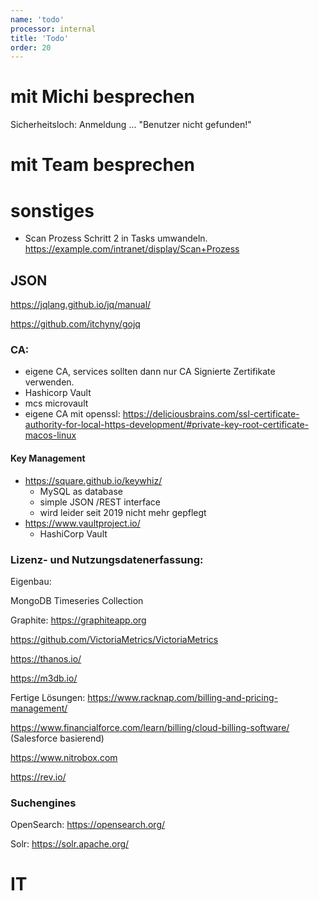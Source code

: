 ```yaml
---
name: 'todo'
processor: internal
title: 'Todo'
order: 20
---
```

# mit Michi besprechen
Sicherheitsloch: Anmeldung ... "Benutzer nicht gefunden!"

# mit Team besprechen


# sonstiges

- Scan Prozess Schritt 2 in Tasks umwandeln.
  https://example.com/intranet/display/Scan+Prozess

## JSON

https://jqlang.github.io/jq/manual/

https://github.com/itchyny/gojq

### CA:

- eigene CA, services sollten dann nur CA Signierte Zertifikate verwenden.
- Hashicorp Vault
- mcs microvault
- eigene CA mit openssl: https://deliciousbrains.com/ssl-certificate-authority-for-local-https-development/#private-key-root-certificate-macos-linux

#### Key Management

- https://square.github.io/keywhiz/
  - MySQL as database
  - simple JSON /REST interface
  - wird leider seit 2019 nicht mehr gepflegt
- https://www.vaultproject.io/
  - HashiCorp Vault

### Lizenz- und Nutzungsdatenerfassung:

Eigenbau:

MongoDB Timeseries Collection

Graphite: https://graphiteapp.org

https://github.com/VictoriaMetrics/VictoriaMetrics

https://thanos.io/

https://m3db.io/

Fertige Lösungen:
https://www.racknap.com/billing-and-pricing-management/

https://www.financialforce.com/learn/billing/cloud-billing-software/  (Salesforce basierend)

https://www.nitrobox.com

https://rev.io/

### Suchengines

OpenSearch: https://opensearch.org/

Solr: https://solr.apache.org/

# IT
